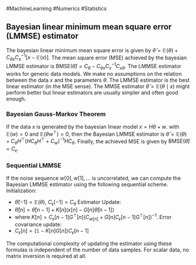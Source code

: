 #MachineLearning #Numerics #Statistics 

## Bayesian linear minimum mean square error (LMMSE) estimator

The bayesian linear minimum mean square error is given by $\hat{\theta} = \mathbb{E}(\theta) + C_{\theta x} C^{-1}_x [x- \mathbb{E}(x)]$. The mean square error (MSE) achieved by the bayesian LMMSE estimator is
$\text{BMSE}(\hat{\theta}) = C_\theta- C_{\theta x} C^{-1}_x C_{x\theta}$.
The LMMSE estimator works for generic data models. We make no assumptions on the relation between the data $x$ and the parameters $\theta$.
The LMMSE estimator is the best linear estimator (in the MSE sense). The MMSE estimator $\hat{\theta} = \mathbb{E}(\theta \mid x)$ might perform better but linear estimators are usually simpler and often good enough.
### Bayesian Gauss-Markov Theorem
If the data $x$ is generated by the bayesian linear model $x = H \theta + w$. with $\mathbb{E}(w)=0$ and $\mathbb{E}(\theta w^\top)=0$, then the Bayesian LMMSE estimator is $\hat{\theta} = \mathbb{E}(\theta) + C_\theta H^\top (H C_\theta H^\top + C_w)^{-1} H C_\theta$.
Finally, the achieved MSE is given by $\text{BMSE}(\hat{\theta}) = C_\epsilon$. 
### Sequential LMMSE
If the noise sequence $w[0], w[1], \ldots$ is uncorrelated, we can compute the Bayesian LMMSE estimator using the following sequential scheme.
Initialization:
- $\hat{\theta}[-1] = \mathbb{E}(\theta)$, $C_\epsilon [-1] = C_\theta$
Estimator Update:
- $\hat{\theta}[n] = \hat{\theta}[n-1] + K[n](x[n]- G[n]\hat{\theta}[n-1])$
- where $K[n] = C_\epsilon [n-1] G^\top [n] (C_{w[n]} + G[n] C_\epsilon [n-1]G^\top [n])^{-1}$.
Error covariance update:
- $C_\epsilon [n] = (\mathbb{1} - K[n]G[n])C_\epsilon [n-1]$ 

The computational complexity of updating the estimator using these formulas is independent of the number of data samples. For scalar data, no matrix inversion is required at all.
